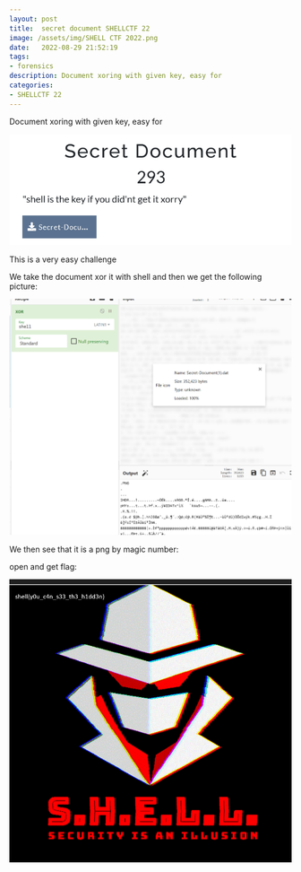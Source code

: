 ```yaml
---
layout: post
title:  secret document SHELLCTF 22
image: /assets/img/SHELL CTF 2022.png
date:   2022-08-29 21:52:19
tags:
- forensics
description: Document xoring with given key, easy for
categories:
- SHELLCTF 22
---
```


Document xoring with given key, easy for

![](/assets/img/2022-08-13-10-15-24.png)

This is a very easy challenge

We take the document xor it with shell and then we get the following picture:

![](/assets/img/2022-08-13-10-19-11.png)

We then see that it is a png by magic number:  

open and get flag:


![](/assets/img/2022-08-13-10-19-40.png)